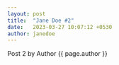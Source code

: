 ```yaml
---
layout: post
title:  "Jane Doe #2"
date:   2023-03-27 10:07:12 +0530
author: janedoe
---
```


Post 2 by Author {{ page.author }}